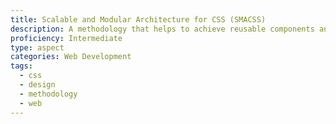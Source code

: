 ```yaml
---
title: Scalable and Modular Architecture for CSS (SMACSS)
description: A methodology that helps to achieve reusable components and code sharing in the front-end design
proficiency: Intermediate
type: aspect
categories: Web Development
tags:
  - css
  - design
  - methodology 
  - web
---
```

